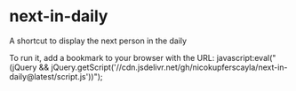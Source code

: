 # next-in-daily
A shortcut to display the next person in the daily

To run it, add a bookmark to your browser with the URL: javascript:eval("(jQuery && jQuery.getScript('//cdn.jsdelivr.net/gh/nicokupferscayla/next-in-daily@latest/script.js'))");
